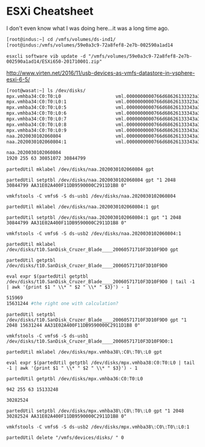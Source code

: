 # ESXi Cheatsheet

I don't even know what I was doing here...it was a long time ago.

```sh
[root@indus:~] cd /vmfs/volumes/ds-ind1/
[root@indus:/vmfs/volumes/59e0a3c9-72a8fef8-2e7b-002590a1ad14
```

`esxcli software vib update -d "/vmfs/volumes/59e0a3c9-72a8fef8-2e7b-002590a1ad14/ESXi650-201710001.zip"`

http://www.virten.net/2016/11/usb-devices-as-vmfs-datastore-in-vsphere-esxi-6-5/

```sh
[root@wasat:~] ls /dev/disks/
mpx.vmhba34:C0:T0:L0                    vml.0000000000766d68626133323a303a30
mpx.vmhba34:C0:T0:L0:1                  vml.0000000000766d68626133323a303a30:1
mpx.vmhba34:C0:T0:L0:5                  vml.0000000000766d68626133343a303a30
mpx.vmhba34:C0:T0:L0:6                  vml.0000000000766d68626133343a303a30:1
mpx.vmhba34:C0:T0:L0:7                  vml.0000000000766d68626133343a303a30:5
mpx.vmhba34:C0:T0:L0:8                  vml.0000000000766d68626133343a303a30:6
mpx.vmhba34:C0:T0:L0:9                  vml.0000000000766d68626133343a303a30:7
naa.2020030102060804                    vml.0000000000766d68626133343a303a30:8
naa.2020030102060804:1                  vml.0000000000766d68626133343a303a30:9
```

```sh
naa.2020030102060804
1920 255 63 30851072 30844799
```

`partedUtil mklabel /dev/disks/naa.2020030102060804 gpt`

`partedUtil setptbl /dev/disks/naa.2020030102060804 gpt "1 2048 30844799 AA31E02A400F11DB9590000C2911D1B8 0"`

`vmkfstools -C vmfs6 -S ds-usb1 /dev/disks/naa.2020030102060804`

`partedUtil mklabel /dev/disks/naa.2020030102060804:1 gpt`

`partedUtil setptbl /dev/disks/naa.2020030102060804:1 gpt "1 2048 30844799 AA31E02A400F11DB9590000C2911D1B8 0"`

`vmkfstools -C vmfs6 -S ds-usb2 /dev/disks/naa.2020030102060804:1`

`partedUtil mklabel /dev/disks/t10.SanDisk_Cruzer_Blade____20060571710F3D10F9D0 gpt`

`partedUtil getptbl /dev/disks/t10.SanDisk_Cruzer_Blade____20060571710F3D10F9D0`

`eval expr $(partedUtil getptbl /dev/disks/t10.SanDisk_Cruzer_Blade____20060571710F3D10F9D0 | tail -1 | awk '{print $1 " \\* " $2 " \\* " $3}') - 1`

```sh
515969
15631244 #the right one with calculation?
```

`partedUtil setptbl /dev/disks/t10.SanDisk_Cruzer_Blade____20060571710F3D10F9D0 gpt "1 2048 15631244 AA31E02A400F11DB9590000C2911D1B8 0"`

`vmkfstools -C vmfs6 -S ds-usb1 /dev/disks/t10.SanDisk_Cruzer_Blade____20060571710F3D10F9D0:1`

`partedUtil mklabel /dev/disks/mpx.vmhba38\:C0\:T0\:L0 gpt`

`eval expr $(partedUtil getptbl /dev/disks/mpx.vmhba38:C0:T0:L0 | tail -1 | awk '{print $1 " \\* " $2 " \\* " $3}') - 1`

`partedUtil getptbl /dev/disks/mpx.vmhba36:C0:T0:L0`

`942 255 63 15133248`

`30282524`

`partedUtil setptbl /dev/disks/mpx.vmhba38\:C0\:T0\:L0 gpt "1 2048 30282524 AA31E02A400F11DB9590000C2911D1B8 0"`

`vmkfstools -C vmfs6 -S ds-usb2 /dev/disks/mpx.vmhba38\:C0\:T0\:L0:1`

`partedUtil delete "/vmfs/devices/disks/ " 0`
